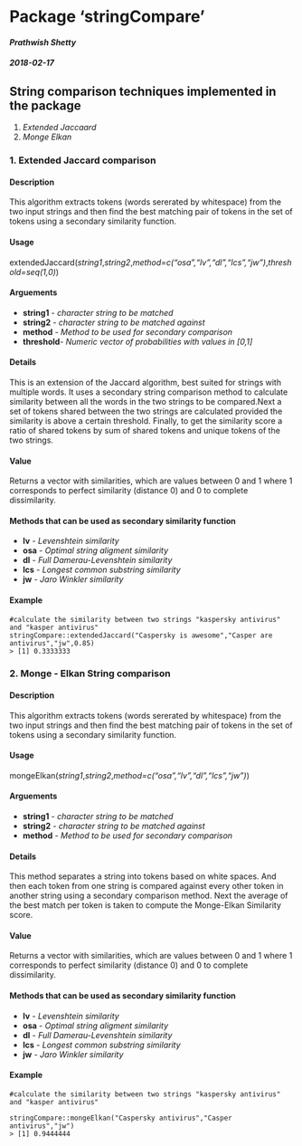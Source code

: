 # Package ‘stringCompare’

#### _Prathwish Shetty_

#### _2018-02-17_

<div id="string-comparison-techniques-implemented-in-the-package" class="section level2">

## String comparison techniques implemented in the package

1.  _Extended Jaccaard_
2.  _Monge Elkan_

<div id="extended-jaccard-comparison" class="section level3">

### 1\. Extended Jaccard comparison

<div id="description" class="section level4">

#### Description

This algorithm extracts tokens (words sererated by whitespace) from the two input strings and then find the best matching pair of tokens in the set of tokens using a secondary similarity function.

</div>

<div id="usage" class="section level4">

#### Usage

extendedJaccard(_string1_,_string2_,_method=c(“osa”,“lv”,“dl”,“lcs”,“jw”)_,_threshold=seq(1,0)_)

</div>

<div id="arguements" class="section level4">

#### Arguements

*   **string1** - _character string to be matched_
*   **string2** - _character string to be matched against_
*   **method** - _Method to be used for secondary comparison_
*   **threshold**- _Numeric vector of probabilities with values in [0,1]_

</div>

<div id="details" class="section level4">

#### Details

This is an extension of the Jaccard algorithm, best suited for strings with multiple words. It uses a secondary string comparison method to calculate similarity between all the words in the two strings to be compared.Next a set of tokens shared between the two strings are calculated provided the similarity is above a certain threshold. Finally, to get the similarity score a ratio of shared tokens by sum of shared tokens and unique tokens of the two strings.

</div>

<div id="value" class="section level4">

#### Value

Returns a vector with similarities, which are values between 0 and 1 where 1 corresponds to perfect similarity (distance 0) and 0 to complete dissimilarity.

</div>

<div id="methods-that-can-be-used-as-secondary-similarity-function" class="section level4">

#### Methods that can be used as secondary similarity function

*   **lv** - _Levenshtein similarity_
*   **osa** - _Optimal string aligment similarity_
*   **dl** - _Full Damerau-Levenshtein similarity_
*   **lcs** - _Longest common substring similarity_
*   **jw** - _Jaro Winkler similarity_

</div>

<div id="example" class="section level4">

#### Example

<div class="sourceCode">

    #calculate the similarity between two strings "kaspersky antivirus" and "kasper antivirus"
    stringCompare::extendedJaccard("Caspersky is awesome","Casper are antivirus","jw",0.85)
    > [1] 0.3333333

</div>

</div>

</div>

<div id="monge---elkan-string-comparison" class="section level3">

### 2\. Monge - Elkan String comparison

<div id="description-1" class="section level4">

#### Description

This algorithm extracts tokens (words sererated by whitespace) from the two input strings and then find the best matching pair of tokens in the set of tokens using a secondary similarity function.

</div>

<div id="usage-1" class="section level4">

#### Usage

mongeElkan(_string1_,_string2_,_method=c(“osa”,“lv”,“dl”,“lcs”,“jw”)_)

</div>

<div id="arguements-1" class="section level4">

#### Arguements

*   **string1** - _character string to be matched_
*   **string2** - _character string to be matched against_
*   **method** - _Method to be used for secondary comparison_

</div>

<div id="details-1" class="section level4">

#### Details

This method separates a string into tokens based on white spaces. And then each token from one string is compared against every other token in another string using a secondary comparison method. Next the average of the best match per token is taken to compute the Monge-Elkan Similarity score.

</div>

<div id="value-1" class="section level4">

#### Value

Returns a vector with similarities, which are values between 0 and 1 where 1 corresponds to perfect similarity (distance 0) and 0 to complete dissimilarity.

</div>

<div id="methods-that-can-be-used-as-secondary-similarity-function-1" class="section level4">

#### Methods that can be used as secondary similarity function

*   **lv** - _Levenshtein similarity_
*   **osa** - _Optimal string aligment similarity_
*   **dl** - _Full Damerau-Levenshtein similarity_
*   **lcs** - _Longest common substring similarity_
*   **jw** - _Jaro Winkler similarity_

</div>

<div id="example-1" class="section level4">

#### Example

<div class="sourceCode">

    #calculate the similarity between two strings "kaspersky antivirus" and "kasper antivirus"

    stringCompare::mongeElkan("Caspersky antivirus","Casper antivirus","jw")
    > [1] 0.9444444

</div>

</div>

</div>

</div>
